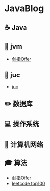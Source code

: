 # JavaBlog

## :coffee: Java

## :hammer: jvm
- [剑指Offer](https://github.com/Eric-Han0521/JavaBlog/blob/main/notes/jvm/jvm_catalog.md)

## :memo: juc
- [juc](https://github.com/Eric-Han0521/JavaBlog/blob/main/notes/juc/juc_catalog.md)

## :pencil2: 数据库

## :computer: 操作系统

## :floppy_disk: 计算机网络

## :mortar_board: 算法
- [剑指Offer](https://github.com/Eric-Han0521/JavaBlog/blob/main/notes/alogrithm/剑指Offer_catalog.md)
- [leetcode top100](https://github.com/Eric-Han0521/JavaBlog/blob/main/notes/alogrithm/剑指Offer_catalog.md)
